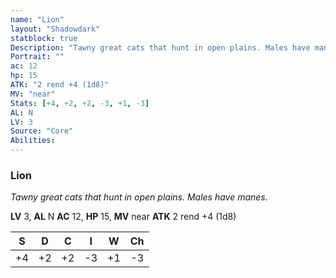 ```yaml
---
name: "Lion"
layout: "Shadowdark"
statblock: true
Description: "Tawny great cats that hunt in open plains. Males have manes."
Portrait: ""
ac: 12
hp: 15
ATK: "2 rend +4 (1d8)"
MV: "near"
Stats: [+4, +2, +2, -3, +1, -3]
AL: N
LV: 3
Source: "Core"
Abilities:
---
```


### Lion

_Tawny great cats that hunt in open plains. Males have manes._

**LV** 3, **AL** N
**AC** 12, **HP** 15, **MV** near
**ATK** 2 rend +4 (1d8)

|  S  |  D  |  C  |  I  |  W  |  Ch  |
|:---:|:---:|:---:|:---:|:---:|:----:|
| +4 | +2 | +2 | -3 | +1 | -3 |

